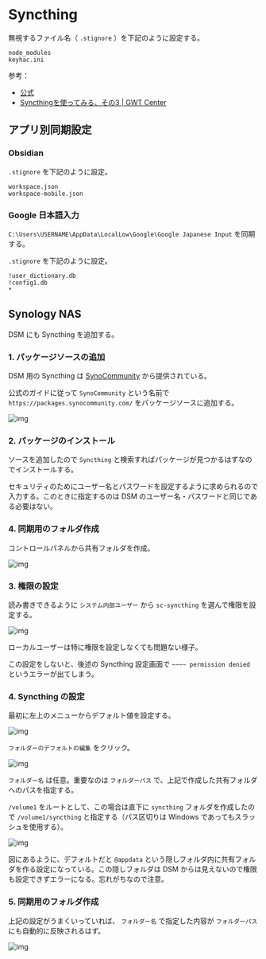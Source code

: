 # Syncthing

無視するファイル名（ `.stignore` ）を下記のように設定する。


```
node_modules
keyhac.ini
```

参考：

+ [公式](https://docs.syncthing.net/v1.23.5/users/ignoring)
+ [Syncthingを使ってみる、その3 | GWT Center](https://www.gwtcenter.com/using-syncthing-3)


## アプリ別同期設定

### Obsidian

`.stignore` を下記のように設定。


```
workspace.json
workspace-mobile.json
```

### Google 日本語入力

`C:\Users\USERNAME\AppData\LocalLow\Google\Google Japanese Input` を同期する。

`.stignore` を下記のように設定。

```
!user_dictionary.db
!config1.db
*
```


## Synology NAS

DSM にも Syncthing を追加する。

### 1. パッケージソースの追加

DSM 用の Syncthing は [SynoCommunity](https://synocommunity.com/) から提供されている。

公式のガイドに従って `SynoCommunity` という名前で `https://packages.synocommunity.com/` をパッケージソースに追加する。

![img](./img/dsm-package-center.png)

### 2. パッケージのインストール

ソースを追加したので `Syncthing` と検索すればパッケージが見つかるはずなのでインストールする。

セキュリティのためにユーザー名とパスワードを設定するように求められるので入力する。このときに指定するのは DSM のユーザー名・パスワードと同じである必要はない。

### 4. 同期用のフォルダ作成

コントロールパネルから共有フォルダを作成。

![img](./img/dsm-sync-folder-add.png)

### 3. 権限の設定

読み書きできるように `システム内部ユーザー` から `sc-syncthing` を選んで権限を設定する。

![img](./img/dsm-sync-folder-permission.png)

ローカルユーザーは特に権限を設定しなくても問題ない様子。

この設定をしないと、後述の Syncthing 設定画面で `~~~~ permission denied` というエラーが出てしまう。


### 4. Syncthing の設定

最初に左上のメニューからデフォルト値を設定する。

![img](./img/dsm-st-global-setting.png)

`フォルダーのデフォルトの編集` をクリック。

![img](./img/dsm-st-global-default.png)

`フォルダー名` は任意。重要なのは `フォルダーパス` で、上記で作成した共有フォルダへのパスを指定する。

`/volume1` をルートとして、この場合は直下に `syncthing` フォルダを作成したので `/volume1/syncthing` と指定する（パス区切りは Windows であってもスラッシュを使用する）。

![img](./img/dsm-st-default-folder.png)

図にあるように、デフォルトだと `@appdata` という隠しフォルダ内に共有フォルダを作る設定になっている。この隠しフォルダは DSM からは見えないので権限も設定できずエラーになる。忘れがちなので注意。


### 5. 同期用のフォルダ作成

上記の設定がうまくいっていれば、 `フォルダー名` で指定した内容が `フォルダーパス` にも自動的に反映されるはず。

![img](./img/dsm-st-sync-setting.png)